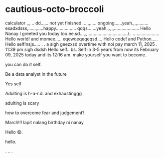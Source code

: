 # cautious-octo-broccoli
calculator ,.,
..
dd...,..
not yet finished. ....,.....
ongoing......yeah.,.,.........
esadxdsss,......,.....happy................
qqqs.......yeah.,.,.,....................
Hello Nanay I greeted you today too.ee.sd...,.,................................/..
.....................
Hello world! and momee.....
eqewqeqeqeqsd....
Hello code! and Python.....
Hello self!nsjs.....
 .
.
a sigh geezxsd
overtime with noi pay march 11, 2025 . 11:39 pm sigh
dsdsh
Hello self..
bs.
Self in 3-5 years from now its February 09, 2025 today and its 12:16 am. make yourself you want to become.

you can do it self.

Be a data analyst in the future

Yes self

Adulting is h-a-r.d. and exhaustinggg

adulting is scary 

how to overcome fear and judgement?


March!!! lapit nalang birthday ni nanay

Hello 😧.

hello.

. .. .
<!-- This will be a calculator not yet finish and its ongoing. 


Ongoing calculator program

octo octo

hello

hellooo

Feb 19, 2025 health link, city hall, baranggay hall at 1 pm police station
.

go forward 
